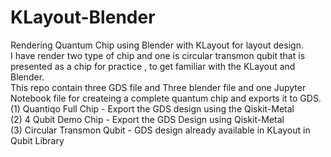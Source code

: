 # KLayout-Blender
Rendering Quantum Chip using Blender with KLayout for layout design.  
I have render two type of chip and one is circular transmon qubit that is presented as a chip for practice , to get familiar with the KLayout and Blender.  
This repo contain three GDS file and Three blender file and one Jupyter Notebook file for createing a complete quantum chip and exports it to GDS.  
(1) Quantiqo Full Chip - Export the GDS design using the Qiskit-Metal  
(2) 4 Qubit Demo Chip - Export the GDS Design using Qiskit-Metal  
(3) Circular Transmon Qubit - GDS design already available in KLayout in Qubit Library
